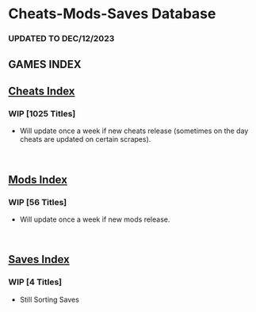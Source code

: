 # Cheats-Mods-Saves Database

### UPDATED TO DEC/12/2023



## GAMES INDEX

## [Cheats Index](Cheats.md)
### WIP [1025 Titles]
- Will update once a week if new cheats release (sometimes on the day cheats are updated on certain scrapes).
</br>

## [Mods Index](Mods.md)
### WIP [56 Titles]
- Will update once a week if new mods release.
</br>

## [Saves Index](Saves.md)
### WIP [4 Titles] 
- Still Sorting Saves
